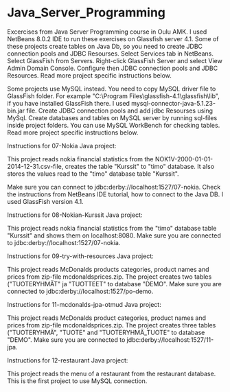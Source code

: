 # Java_Server_Programming
Excercises from Java Server Programming course in Oulu AMK. 
I used NetBeans 8.0.2 IDE to run these exercises on Glassfish server 4.1.
Some of these projects create tables on Java Db, so you need to create JDBC connection pools and JDBC Resourses.
Select Services tab in NetBeans. Select GlassFish from Servers. 
Right-click GlassFish Server and select View Admin Domain Console. Configure then JDBC connection pools and JDBC Resources.
Read more project specific instructions below.

Some projects use MySQL instead. You need to copy MySQL driver file to GlassFish folder.
For example "C:\Program Files\glassfish-4.1\glassfish\lib", if you have installed GlassFish there.
I used mysql-connector-java-5.1.23-bin.jar file.
Create JDBC connection pools and add jdbc Resourses using MySql.
Create databases and tables on MySQL server by running sql-files inside project folders. 
You can use MySQL WorkBench for checking tables.
Read more project specific instructions below.

Instructions for 07-Nokia Java project: 

This project reads nokia financial statistics from the NOK1V-2000-01-01-2014-12-31.csv-file, creates the table "Kurssit" to "timo" database. It also stores the values read to the "timo" database table "Kurssit".

Make sure you can connect to jdbc:derby://localhost:1527/07-nokia. Check the instructions from NetBeans IDE tutorial, how to connect to the Java DB. I used GlassFish version 4.1.

Instructions for 08-Nokian-Kurssit Java project: 

This project reads nokia financial statistics from the "timo" database table "Kurssit" and shows them on localhost:8080. Make sure you are connected to jdbc:derby://localhost:1527/07-nokia.

Instructions for 09-try-with-resources Java project: 

This project reads McDonalds products categories, product names and prices from zip-file mcdonaldsprices.zip. The project creates two tables ("TUOTERYHMÄT" ja "TUOTTEET" to database "DEMO". Make sure you are connected to jdbc:derby://localhost:1527/po-demo.

Instructions for 11-mcdonalds-jpa-otmud Java project: 

This project reads McDonalds product categories, product names and prices from zip-file mcdonaldsprices.zip. The project creates three tables ("TUOTERYHMÄ", "TUOTE" and "TUOTERYHMÄ_TUOTE" to database "DEMO". Make sure you are connected to jdbc:derby://localhost:1527/11-jpa.

Instructions for 12-restaurant Java project:

This project reads the menu of a restaurant from the restaurant database. This is the first project to use MySQL connection.
